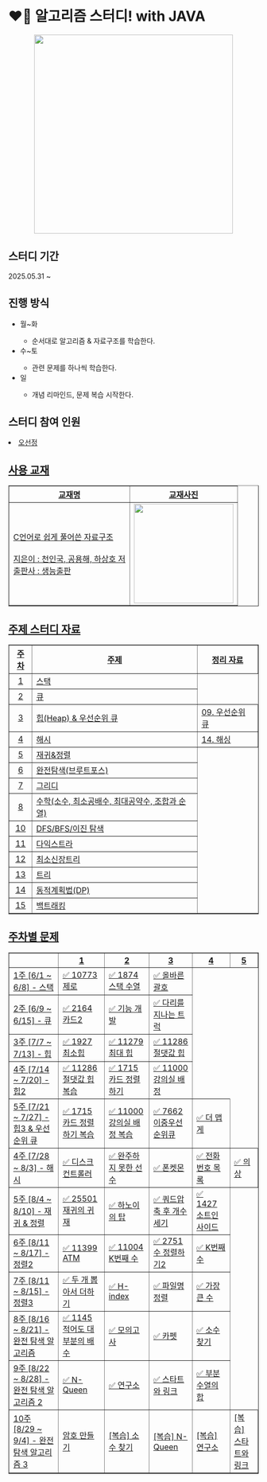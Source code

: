 
<h1>❤️‍🔥 알고리즘 스터디! with JAVA</h1>
<div align="center">
  <img src = "https://github.com/user-attachments/assets/2e9d4adc-6dc3-4006-bb13-412309621954" width = 400px>
</div>


<h2>스터디 기간</h2>
<div>2025.05.31 ~ </div>

<h2>진행 방식</h2>
<ul>
  <li>월~화</li>
  <ul>
    <li>순서대로 알고리즘 & 자료구조를 학습한다.</li>
  </ul>
  <li>수~토</li>
  <ul>
    <li>관련 문제를 하나씩 학습한다.</li>
  </ul>
  <li>일</li>
  <ul>
    <li>개념 리마인드, 문제 복습 시작한다.</li>
  </ul>
</ul>

<h2>스터디 참여 인원</h2>

<li>
  <a href="https://github.com/sunJ0120">오선정
</li>

<h2>사용 교재</h2>
<div align = "center">
  <table border="1">
  <tr>
    <th>교재명</th>
    <th>교재사진</th>
  </tr>
    <td>
      C언어로 쉽게 풀어쓴 자료구조
      <br><br>
      지은이 : 천인국, 공용해, 하상호 저
      <br>
      출판사 : 생능출판
    </td>
    <td><img src="https://github.com/user-attachments/assets/42203940-921c-4417-95a3-a69b4f34cbd3" width=200px></td>
</table>
</div>

<h2>주제 스터디 자료 </h2>
<div align="center">
  <table border="1">
  <tr>
    <th>주차</th>
    <th>주제</th>
    <th>정리 자료</th>
  </tr>
  <tr><td><div align="center">1</div></td><td>스택</td></tr>
  <tr><td><div align="center">2</div></td><td>큐</td></tr>
  <tr>
    <td>
      <div align="center">3</div>
    </td>
    <td>
      힙(Heap) & 우선순위 큐
    </td>
    <td>
      <a href="https://humdrum-lobster-dc7.notion.site/09-22b5ce675819801a967eded566afe066?source=copy_link">
        09. 우선순위 큐
      </a>
    </td>
  </tr>
  <tr>
    <td>
      <div align="center">4</div>
    </td>
    <td>
      해시
    </td>
    <td>
      <a href="https://humdrum-lobster-dc7.notion.site/14-2415ce67581980e7a8f1f3c56670297b?source=copy_link">
        14. 해싱
      </a>
    </td>
  </tr>
  <tr><td><div align="center">5</div></td><td>재귀&정렬</td></tr>
  <tr><td><div align="center">6</div></td><td>완전탐색(브루트포스)</td></tr>
  <tr><td><div align="center">7</div></td><td>그리디</td></tr>
  <tr><td><div align="center">8</div></td><td>수학(소수, 최소공배수, 최대공약수, 조합과 순열)</td></tr>
  <tr><td><div align="center">10</div></td><td>DFS/BFS/이진 탐색</td></tr>
  <tr><td><div align="center">11</div></td><td>다익스트라</td></tr>
  <tr><td><div align="center">12</div></td><td>최소신장트리</td></tr>
  <tr><td><div align="center">13</div></td><td>트리</td></tr>
  <tr><td><div align="center">14</div></td><td>동적계획법(DP)</td></tr>
  <tr><td><div align="center">15</div></td><td>백트래킹</td></tr>
</table>
</div>

<h2>주차별 문제</h2>
<div align="center">
  <table border="1">
<tr>
  <th></th>
  <th>1</th>
  <th>2</th>
  <th>3</th>
  <th>4</th>
  <th>5</th>
</tr>
<tr>
  <td>1주 [6/1 ~ 6/8] - 스택</td>
  <td><a href="https://www.acmicpc.net/problem/10773">✅ 10773 제로</a></td>
  <td><a href="https://www.acmicpc.net/problem/1874">✅ 1874 스택 수열</a></td>
  <td><a href="https://school.programmers.co.kr/learn/courses/30/lessons/12909">✅ 올바른 괄호</a></td>
</tr>
<tr>
  <td>2주 [6/9 ~ 6/15] - 큐</td>
  <td><a href="https://www.acmicpc.net/problem/2164">✅ 2164 카드2</a></td>
  <td><a href="https://school.programmers.co.kr/learn/courses/30/lessons/42586">✅ 기능 개발</a></td>
  <td><a href="https://school.programmers.co.kr/learn/courses/30/lessons/42583">✅ 다리를 지나는 트럭</a></td>
</tr>   
<tr>
  <td>3주 [7/7 ~ 7/13] - 힙</td>
  <td><a href="https://www.acmicpc.net/problem/1927">✅ 1927 최소힙</a></td>
  <td><a href="https://www.acmicpc.net/problem/11279">✅ 11279 최대 힙</a></td>
  <td><a href="https://www.acmicpc.net/problem/11286">✅ 11286 절댓값 힙</a></td>
</tr>  
<tr>
  <td>4주 [7/14 ~ 7/20] - 힙2</td>
  <td><a href="https://www.acmicpc.net/problem/11286">✅ 11286 절댓값 힙 복습</a></td>
  <td><a href="https://www.acmicpc.net/problem/1715">✅ 1715 카드 정렬하기</a></td>
  <td><a href="https://www.acmicpc.net/problem/11000">✅ 11000 강의실 배정</a></td>
</tr>  
<tr>
  <td>5주 [7/21 ~ 7/27] - 힙3 & 우선순위 큐</td>
  <td><a href="https://www.acmicpc.net/problem/1715">✅ 1715 카드 정렬하기 복습</a></td>
  <td><a href="https://www.acmicpc.net/problem/11000">✅ 11000 강의실 배정 복습</a></td>
  <td><a href="https://www.acmicpc.net/problem/7662">✅ 7662 이중우선순위큐</a></td> 
  <td><a href="https://school.programmers.co.kr/learn/courses/30/lessons/42626">✅ 더 맵게</a></td> 
</tr>  
<tr>
  <td>4주 [7/28 ~ 8/3] - 해시</td>
  <td><a href="https://school.programmers.co.kr/learn/courses/30/lessons/42627">✅ 디스크 컨트롤러</a></td> 
  <td><a href="https://school.programmers.co.kr/learn/courses/30/lessons/42576">✅ 완주하지 못한 선수</a></td>
  <td><a href="https://school.programmers.co.kr/learn/courses/30/lessons/1845">✅ 폰켓몬</a></td>
  <td><a href="https://school.programmers.co.kr/learn/courses/30/lessons/42577">✅ 전화번호 목록</a></td>
  <td><a href="https://school.programmers.co.kr/learn/courses/30/lessons/42578">✅ 의상</a></td> 
</tr>
<tr>
  <td>5주 [8/4 ~ 8/10] - 재귀 & 정렬</td>
  <td><a href="https://www.acmicpc.net/problem/25501">✅ 25501 재귀의 귀재</a></td>
  <td><a href="https://school.programmers.co.kr/learn/courses/30/lessons/12946">✅ 하노이의 탑</a></td>
  <td><a href="https://school.programmers.co.kr/learn/courses/30/lessons/68936">✅ 쿼드압축 후 개수 세기</a></td>
  <td><a href="https://www.acmicpc.net/problem/1427">✅ 1427 소트인사이드</a></td> 
</tr>
<tr>
  <td>6주 [8/11 ~ 8/17] - 정렬2</td>
  <td><a href="https://www.acmicpc.net/problem/11399">✅ 11399 ATM</a></td>
  <td><a href="https://www.acmicpc.net/problem/11004">✅ 11004 K번째 수</a></td>
  <td><a href="https://www.acmicpc.net/problem/2751">✅ 2751 수 정렬하기2</a></td>
  <td><a href="https://school.programmers.co.kr/learn/courses/30/lessons/42748">✅ K번째수</a></td> 
</tr>
<tr>
  <td>7주 [8/11 ~ 8/15] - 정렬3</td>
  <td><a href="https://school.programmers.co.kr/learn/courses/30/lessons/68644">✅ 두 개 뽑아서 더하기</a></td> 
  <td><a href="https://school.programmers.co.kr/learn/courses/30/lessons/42747">✅ H-index</a></td>
  <td><a href="https://school.programmers.co.kr/learn/courses/30/lessons/17686">✅ 파일명 정렬</a></td> 
  <td><a href="https://school.programmers.co.kr/learn/courses/30/lessons/42746">✅ 가장 큰 수</a></td> 
</tr>
<tr>
  <td>8주 [8/16 ~ 8/21] - 완전 탐색 알고리즘</td>
  <td><a href="https://www.acmicpc.net/problem/1145">✅ 1145 적어도 대부분의 배수</a></td>
  <td><a href="https://school.programmers.co.kr/learn/courses/30/lessons/42840">✅ 모의고사</a></td>
  <td><a href="https://school.programmers.co.kr/learn/courses/30/lessons/42842">✅ 카펫</a></td>
  <td><a href="https://school.programmers.co.kr/learn/courses/30/lessons/42839">✅ 소수 찾기</a></td> 
</tr>
<tr>
  <td>9주 [8/22 ~ 8/28] - 완전 탐색 알고리즘 2</td>
  <td><a href="https://www.acmicpc.net/problem/9663">✅ N-Queen</a></td>
  <td><a href="https://www.acmicpc.net/problem/14502">✅ 연구소</a></td>
  <td><a href="https://www.acmicpc.net/problem/14889">✅ 스타트와 링크</a></td>
  <td><a href="https://www.acmicpc.net/problem/1182">✅ 부분수열의 합</a></td> 
</tr>
<tr>
  <td>10주 [8/29 ~ 9/4] - 완전 탐색 알고리즘 3</td>
  <td><a href="https://www.acmicpc.net/problem/1759">암호 만들기</a></td> 
  <td><a href="https://school.programmers.co.kr/learn/courses/30/lessons/42839">[복습] 소수 찾기</a></td> 
  <td><a href="https://www.acmicpc.net/problem/9663">[복습] N-Queen</a></td>
  <td><a href="https://www.acmicpc.net/problem/14502">[복습] 연구소</a></td>
  <td><a href="https://www.acmicpc.net/problem/14889">[복습] 스타트와 링크</a></td>
</tr>
</table>
<!-- 
<tr>
  <td>9주 [8/23 ~ 8/29] - 그리디 알고리즘</td>
  <td><a href="https://www.acmicpc.net/problem/11047">동전 0</a></td>
  <td><a href="https://www.acmicpc.net/problem/1541">잃어버린 괄호</a></td>
  <td><a href="https://school.programmers.co.kr/learn/courses/30/lessons/42862">체육복</a></td>
  <td><a href="https://www.acmicpc.net/problem/1931">회의실 배정</a></td> 
</tr>
<tr>
  <td>10주 [8/30 ~ 9/5] - 수학</td>
  <td><a href="https://www.acmicpc.net/problem/2960">에라토스테네스의 체</a></td>
  <td><a href="https://www.acmicpc.net/problem/1934">최소공배수</a></td>
  <td><a href="https://www.acmicpc.net/problem/1850">최대공약수</a></td>
  <td><a href="https://www.acmicpc.net/problem/15651">N과 M</a></td> 
</tr>
<tr>
  <td>11주 [9/1 ~ 9/7] - DFS/BFS (1)</td>
  <td><a href="https://school.programmers.co.kr/learn/courses/30/lessons/43165">타겟 넘버</a></td>
  <td><a href="https://www.acmicpc.net/problem/11724">연결 요소의 개수</a></td>
  <td><a href="https://www.acmicpc.net/problem/13023">ABCDE</a></td>
  <td><a href="https://www.acmicpc.net/problem/1260">1260 DFS와 BFS</a></td> 
</tr>
<tr>
  <td>12주 [9/8 ~ 9/14] - DFS/BFS (2)</td>
  <td><a href="https://www.acmicpc.net/problem/2178">미로 탐색</a></td>
  <td><a href="https://school.programmers.co.kr/learn/courses/30/lessons/1844">게임 맵 최단 거리</a></td>
  <td><a href="https://school.programmers.co.kr/learn/courses/30/lessons/86971">전력망을 둘로 나누기</a></td>
  <td><a href="https://school.programmers.co.kr/learn/courses/30/lessons/49189">가장 먼 노드</a></td> 
</tr>
<tr>
  <td>13주 [9/15 ~ 9/21] - 이진탐색</td>
  <td><a href="https://www.acmicpc.net/problem/1920">1920 수 찾기</a></td>
  <td><a href="https://www.acmicpc.net/problem/2343">2343 기타 레슨</a></td>
  <td><a href="https://www.acmicpc.net/problem/1072">1072 게임</a></td>
  <td><a href="https://school.programmers.co.kr/learn/courses/30/lessons/72412">순위 검색</a></td>
  <td><a href="https://school.programmers.co.kr/learn/courses/30/lessons/43238">입국 심사</a></td>
</tr>
<tr>
  <td>14주 [9/22 ~ 9/28] - 다익스트라</td>
  <td><a href="https://www.acmicpc.net/problem/18352">18352 특정 거리의 도시 찾기</a></td>
  <td><a href="https://www.acmicpc.net/problem/1753">1753 최단경로</a></td>
  <td><a href="https://www.acmicpc.net/problem/1916">1916 최소비용 구하기</a></td>
  <td><a href="https://school.programmers.co.kr/learn/courses/30/lessons/12978">배달</a></td>
</tr>
<tr>
  <td>15주 [9/29 ~ 10/5] - 최소 신장 트리 & 트리</td>
  <td><a href="https://www.acmicpc.net/problem/1197">1197 최소 스패닝 트리</a></td>
  <td><a href="https://www.acmicpc.net/problem/1922">1922 네트워크 연결</a></td>
  <td><a href="https://www.acmicpc.net/problem/11725">11725 트리의 부모 찾기</a></td>
  <td><a href="https://www.acmicpc.net/problem/1068">1068 트리</a></td>
</tr>
<tr>
  <td>16주 [10/6 ~ 10/12] - 동적 계획법</td>
  <td><a href="https://www.acmicpc.net/problem/1463">1197 1로 만들기</a></td>
  <td><a href="https://www.acmicpc.net/problem/14501">14501 퇴사</a></td>
  <td><a href="https://www.acmicpc.net/problem/9095">9095 1,2,3 더하기</a></td>
  <td><a href="https://www.acmicpc.net/problem/11726">2×n 타일링</a></td>
  <td><a href="https://school.programmers.co.kr/learn/courses/30/lessons/12900">2×n 타일링</a></td>
</tr>
<tr>
  <td>17주 [] - 백트래킹</td>
  <td><a href="https://www.acmicpc.net/problem/9663">9663 N-Queen</a></td>
</tr> -->
</div>
